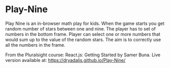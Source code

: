 # Play-Nine

Play Nine is an in-browser math play for kids. When the game starts you get random number of stars between one and nine.
The player has to set of numbers in the bottom frame. Player can select one or more numbers that would sum up to the value of the random stars.
The aim is to correctly use all the numbers in the frame.

From the Pluralsight course: React.js: Getting Started by Samer Buna.
Live version available at: https://dryadalis.github.io/Play-Nine/
